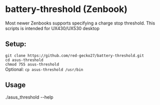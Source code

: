 # battery-threshold (Zenbook)
Most newer Zenbooks supports specifying a charge stop threshold. This scripts is intended for UX430/UX530 desktop

## Setup:
`git clone https://github.com/red-gecko27/battery-threshold.git`  
`cd asus-threshold`  
`chmod 755 asus-threshold`  
Optional: `cp asus-threshold /usr/bin`  

## Usage
./asus_threshold --help
